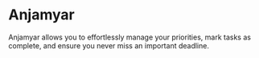 # Anjamyar
Anjamyar allows you to effortlessly manage your priorities, mark tasks as complete, and ensure you never miss an important deadline.
